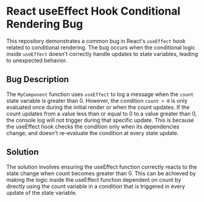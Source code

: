 # React useEffect Hook Conditional Rendering Bug
This repository demonstrates a common bug in React's `useEffect` hook related to conditional rendering. The bug occurs when the conditional logic inside `useEffect` doesn't correctly handle updates to state variables, leading to unexpected behavior.

## Bug Description
The `MyComponent` function uses `useEffect` to log a message when the `count` state variable is greater than 0. However, the condition `count > 0` is only evaluated once during the initial render or when the count updates. If the count updates from a value less than or equal to 0 to a value greater than 0, the console log will not trigger during that specific update. This is because the useEffect hook checks the condition only when its dependencies change, and doesn't re-evaluate the condition at every state update.

## Solution
The solution involves ensuring the useEffect function correctly reacts to the state change when count becomes greater than 0. This can be achieved by making the logic inside the useEffect function dependent on count by directly using the count variable in a condition that is triggered in every update of the state variable.